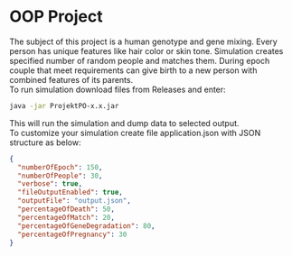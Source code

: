 # OOP Project
The subject of this project is a human genotype and gene mixing. Every person has unique features like hair color or skin tone. Simulation creates specified number of random people and matches them. During epoch couple that meet requirements can give birth to a new person with combined features of its parents. <br/>
To run simulation download files from Releases and enter: <br/>
```bash
java -jar ProjektPO-x.x.jar
```
This will run the simulation and dump data to selected output. <br/>
To customize your simulation create file application.json with JSON structure as below: <br/>
```json
{
  "numberOfEpoch": 150,
  "numberOfPeople": 30,
  "verbose": true,
  "fileOutputEnabled": true,
  "outputFile": "output.json",
  "percentageOfDeath": 50,
  "percentageOfMatch": 20,
  "percentageOfGeneDegradation": 80,
  "percentageOfPregnancy": 30
}
```
